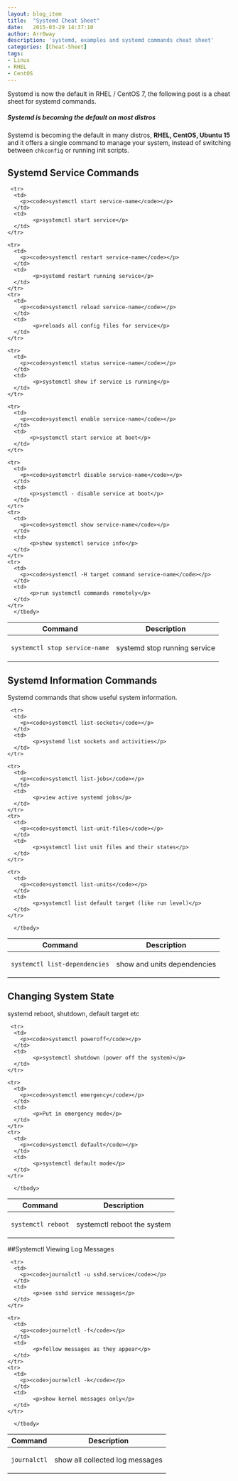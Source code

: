 ```yaml
---
layout: blog_item
title:  "Systemd Cheat Sheet"
date:   2015-03-29 14:37:10
author: Arr0way
description: 'systemd, examples and systemd commands cheat sheet'
categories: [Cheat-Sheet]
tags:
- Linux
- RHEL
- CentOS
---
```


Systemd is now the default in RHEL / CentOS 7, the following post is a cheat
sheet for systemd commands. 


<div class="note tip">
  <h5>Systemd is becoming the default on most distros</h5>
  <p>Systemd is becoming the default in many distros, <b>RHEL, CentOS, Ubuntu 15</b> 
  and it offers a single command to manage your system, instead of switching
  between <code>chkconfig</code> or running init scripts.</p>
</div>

## Systemd Service Commands 

<div class="mobile-side-scroller">
<table>
  <thead>
    <tr>
      <th>Command</th>
      <th>Description</th>
    </tr>
  </thead>
      <tbody>
      <tr>
      <td>
        <p><code>systemctl stop service-name</code></p>
      </td>
      <td>
            <p>systemd stop running service</p>
      </td>
    </tr>

     <tr>
      <td>
        <p><code>systemctl start service-name</code></p>
      </td>
      <td>
            <p>systemctl start service</p>
      </td>
    </tr>

    <tr>
      <td>
        <p><code>systemctl restart service-name</code></p>
      </td>
      <td>
            <p>systemd restart running service</p>
      </td>
    </tr>
    <tr>
      <td>
        <p><code>systemctl reload service-name</code></p>
      </td>
      <td>
            <p>reloads all config files for service</p>
      </td>
    </tr>

    <tr>
      <td>
        <p><code>systemctl status service-name</code></p>
      </td>
      <td>
            <p>systemctl show if service is running</p> 
      </td>
    </tr>

    <tr>
      <td>
        <p><code>systemctl enable service-name</code></p>
      </td>
      <td>
           <p>systemctl start service at boot</p> 
      </td>
    </tr>

    <tr>
      <td>
        <p><code>systemctrl disable service-name</code></p>
      </td>
      <td>
           <p>systemctl - disable service at boot</p> 
      </td>
    </tr>
    <tr>
      <td>
        <p><code>systemctl show service-name</code></p>
      </td>
      <td>
           <p>show systemctl service info</p> 
      </td>
    </tr>
    <tr>
      <td>
        <p><code>systemctl -H target command service-name</code></p>
      </td>
      <td>
           <p>run systemctl commands remotely</p>
      </td>
    </tr>
      </tbody>
</table>
</div>

## Systemd Information Commands 

Systemd commands that show useful system information. 

<div class="mobile-side-scroller">
<table>
  <thead>
    <tr>
      <th>Command</th>
      <th>Description</th>
    </tr>
  </thead>
      <tbody>
      <tr>
      <td>
        <p><code>systemctl list-dependencies</code></p>
      </td>
      <td>
            <p>show and units dependencies</p>
      </td>
    </tr>

     <tr>
      <td>
        <p><code>systemctl list-sockets</code></p>
      </td>
      <td>
            <p>systemd list sockets and activities</p>
      </td>
    </tr>

    <tr>
      <td>
        <p><code>systemctl list-jobs</code></p>
      </td>
      <td>
            <p>view active systemd jobs</p>
      </td>
    </tr>
    <tr>
      <td>
        <p><code>systemctl list-unit-files</code></p>
      </td>
      <td>
            <p>systemctl list unit files and their states</p>
      </td>
    </tr>

    <tr>
      <td>
        <p><code>systemctl list-units</code></p>
      </td>
      <td>
            <p>systemctl list default target (like run level)</p> 
      </td>
    </tr>

      </tbody>
</table>
</div>

## Changing System State 

systemd reboot, shutdown, default target etc 

<div class="mobile-side-scroller">
<table>
  <thead>
    <tr>
      <th>Command</th>
      <th>Description</th>
    </tr>
  </thead>
      <tbody>
      <tr>
      <td>
        <p><code>systemctl reboot</code></p>
      </td>
      <td>
            <p>systemctl reboot the system</p>
      </td>
    </tr>

     <tr>
      <td>
        <p><code>systemctl poweroff</code></p>
      </td>
      <td>
            <p>systemctl shutdown (power off the system)</p>
      </td>
    </tr>

    <tr>
      <td>
        <p><code>systemctl emergency</code></p>
      </td>
      <td>
            <p>Put in emergency mode</p>
      </td>
    </tr>
    <tr>
      <td>
        <p><code>systemctl default</code></p>
      </td>
      <td>
            <p>systemctl default mode</p>
      </td>
    </tr>

      </tbody>
</table>
</div>

##Systemctl Viewing Log Messages 

<div class="mobile-side-scroller">
<table>
  <thead>
    <tr>
      <th>Command</th>
      <th>Description</th>
    </tr>
  </thead>
      <tbody>
      <tr>
      <td>
        <p><code>journalctl</code></p>
      </td>
      <td>
            <p>show all collected log messages</p>
      </td>
    </tr>

     <tr>
      <td>
        <p><code>journalctl -u sshd.service</code></p>
      </td>
      <td>
            <p>see sshd service messages</p>
      </td>
    </tr>

    <tr>
      <td>
        <p><code>journelctl -f</code></p>
      </td>
      <td>
            <p>follow messages as they appear</p>
      </td>
    </tr>
    <tr>
      <td>
        <p><code>journelctl -k</code></p>
      </td>
      <td>
            <p>show kernel messages only</p>
      </td>
    </tr>

      </tbody>
</table>
</div>
